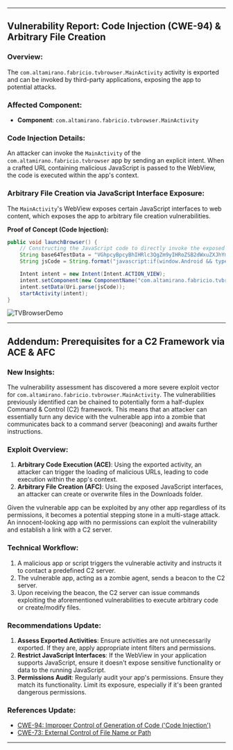

---

## Vulnerability Report: Code Injection (CWE-94) & Arbitrary File Creation

### Overview:

The `com.altamirano.fabricio.tvbrowser.MainActivity` activity is exported and can be invoked by third-party applications, exposing the app to potential attacks.

### Affected Component:
- **Component**: `com.altamirano.fabricio.tvbrowser.MainActivity`

### Code Injection Details:

An attacker can invoke the `MainActivity` of the `com.altamirano.fabricio.tvbrowser` app by sending an explicit intent. When a crafted URL containing malicious JavaScript is passed to the WebView, the code is executed within the app's context.

### Arbitrary File Creation via JavaScript Interface Exposure:

The `MainActivity`'s WebView exposes certain JavaScript interfaces to web content, which exposes the app to arbitrary file creation vulnerabilities.

**Proof of Concept (Code Injection):**

```java
public void launchBrowser() {
    // Constructing the JavaScript code to directly invoke the exposed JavaScript interface method.
    String base64TestData = "VGhpcyBpcyBhIHRlc3QgZm9yIHRoZSB2dWxuZXJhYmlsaXR5IFBvQy4="; // Represents "This is a test for the vulnerability PoC."
    String jsCode = String.format("javascript:if(window.Android && typeof window.Android.getBase64FromBlobData === 'function'){ window.Android.getBase64FromBlobData('data:text/plain;base64,%s', 'test.txt'); }", base64TestData);

    Intent intent = new Intent(Intent.ACTION_VIEW);
    intent.setComponent(new ComponentName("com.altamirano.fabricio.tvbrowser", "com.altamirano.fabricio.tvbrowser.MainActivity"));
    intent.setData(Uri.parse(jsCode));
    startActivity(intent);
}
```

![TVBrowserDemo](https://github.com/actuator/com.altamirano.fabricio.tvbrowser/assets/78701239/5835748e-cd5a-4d06-bd95-d56d0700867f)

---

## Addendum: Prerequisites for a C2 Framework via ACE & AFC

### New Insights:

The vulnerability assessment has discovered a more severe exploit vector for `com.altamirano.fabricio.tvbrowser.MainActivity`. The vulnerabilities previously identified can be chained to potentially form a half-duplex Command & Control (C2) framework. This means that an attacker can essentially turn any device with the vulnerable app into a zombie that communicates back to a command server (beaconing) and awaits further instructions.

### Exploit Overview:
1. **Arbitrary Code Execution (ACE)**: Using the exported activity, an attacker can trigger the loading of malicious URLs, leading to code execution within the app's context.
2. **Arbitrary File Creation (AFC)**: Using the exposed JavaScript interfaces, an attacker can create or overwrite files in the Downloads folder.

Given the vulnerable app can be exploited by any other app regardless of its permissions, it becomes a potential stepping stone in a multi-stage attack. An innocent-looking app with no permissions can exploit the vulnerability and establish a link with a C2 server.

### Technical Workflow:
1. A malicious app or script triggers the vulnerable activity and instructs it to contact a predefined C2 server.
2. The vulnerable app, acting as a zombie agent, sends a beacon to the C2 server.
3. Upon receiving the beacon, the C2 server can issue commands exploiting the aforementioned vulnerabilities to execute arbitrary code or create/modify files.

### Recommendations Update:
1. **Assess Exported Activities**: Ensure activities are not unnecessarily exported. If they are, apply appropriate intent filters and permissions.
2. **Restrict JavaScript Interfaces**: If the WebView in your application supports JavaScript, ensure it doesn't expose sensitive functionality or data to the running JavaScript.
3. **Permissions Audit**: Regularly audit your app's permissions. Ensure they match its functionality. Limit its exposure, especially if it's been granted dangerous permissions.

### References Update:
- [CWE-94: Improper Control of Generation of Code ('Code Injection')](https://cwe.mitre.org/data/definitions/94.html)
- [CWE-73: External Control of File Name or Path](https://cwe.mitre.org/data/definitions/73.html)

---
